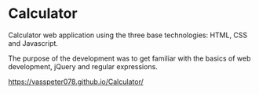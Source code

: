 # Calculator
Calculator web application using the three base technologies: HTML, CSS and Javascript. 

The purpose of the development was to get familiar with the basics of web development, jQuery and regular expressions.

https://vasspeter078.github.io/Calculator/
